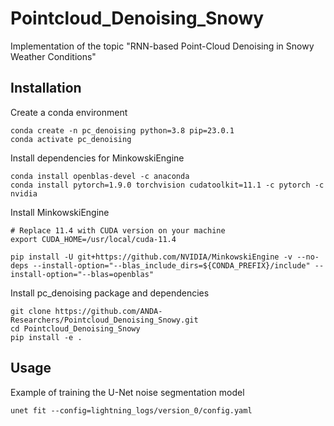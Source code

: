 # Pointcloud_Denoising_Snowy
Implementation of the topic "RNN-based Point-Cloud Denoising in Snowy Weather Conditions"

## Installation
Create a conda environment
```
conda create -n pc_denoising python=3.8 pip=23.0.1
conda activate pc_denoising
```
Install dependencies for MinkowskiEngine
```
conda install openblas-devel -c anaconda
conda install pytorch=1.9.0 torchvision cudatoolkit=11.1 -c pytorch -c nvidia
```
Install MinkowskiEngine
```
# Replace 11.4 with CUDA version on your machine
export CUDA_HOME=/usr/local/cuda-11.4

pip install -U git+https://github.com/NVIDIA/MinkowskiEngine -v --no-deps --install-option="--blas_include_dirs=${CONDA_PREFIX}/include" --install-option="--blas=openblas"
```
Install pc_denoising package and dependencies
```
git clone https://github.com/ANDA-Researchers/Pointcloud_Denoising_Snowy.git
cd Pointcloud_Denoising_Snowy
pip install -e .
```

## Usage
Example of training the U-Net noise segmentation model
```
unet fit --config=lightning_logs/version_0/config.yaml
```
